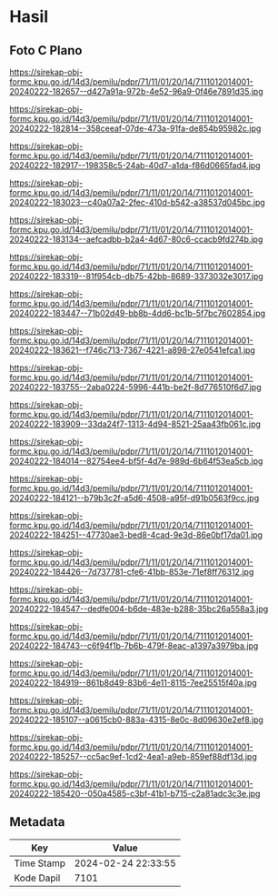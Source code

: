 # Hasil

## Foto C Plano

https://sirekap-obj-formc.kpu.go.id/14d3/pemilu/pdpr/71/11/01/20/14/7111012014001-20240222-182657--d427a91a-972b-4e52-96a9-0f46e7891d35.jpg

https://sirekap-obj-formc.kpu.go.id/14d3/pemilu/pdpr/71/11/01/20/14/7111012014001-20240222-182814--358ceeaf-07de-473a-91fa-de854b95982c.jpg

https://sirekap-obj-formc.kpu.go.id/14d3/pemilu/pdpr/71/11/01/20/14/7111012014001-20240222-182917--198358c5-24ab-40d7-a1da-f86d0665fad4.jpg

https://sirekap-obj-formc.kpu.go.id/14d3/pemilu/pdpr/71/11/01/20/14/7111012014001-20240222-183023--c40a07a2-2fec-410d-b542-a38537d045bc.jpg

https://sirekap-obj-formc.kpu.go.id/14d3/pemilu/pdpr/71/11/01/20/14/7111012014001-20240222-183134--aefcadbb-b2a4-4d67-80c6-ccacb9fd274b.jpg

https://sirekap-obj-formc.kpu.go.id/14d3/pemilu/pdpr/71/11/01/20/14/7111012014001-20240222-183319--81f954cb-db75-42bb-8689-3373032e3017.jpg

https://sirekap-obj-formc.kpu.go.id/14d3/pemilu/pdpr/71/11/01/20/14/7111012014001-20240222-183447--71b02d49-bb8b-4dd6-bc1b-5f7bc7602854.jpg

https://sirekap-obj-formc.kpu.go.id/14d3/pemilu/pdpr/71/11/01/20/14/7111012014001-20240222-183621--f746c713-7367-4221-a898-27e0541efca1.jpg

https://sirekap-obj-formc.kpu.go.id/14d3/pemilu/pdpr/71/11/01/20/14/7111012014001-20240222-183755--2aba0224-5996-441b-be2f-8d776510f6d7.jpg

https://sirekap-obj-formc.kpu.go.id/14d3/pemilu/pdpr/71/11/01/20/14/7111012014001-20240222-183909--33da24f7-1313-4d94-8521-25aa43fb061c.jpg

https://sirekap-obj-formc.kpu.go.id/14d3/pemilu/pdpr/71/11/01/20/14/7111012014001-20240222-184014--82754ee4-bf5f-4d7e-989d-6b64f53ea5cb.jpg

https://sirekap-obj-formc.kpu.go.id/14d3/pemilu/pdpr/71/11/01/20/14/7111012014001-20240222-184121--b79b3c2f-a5d6-4508-a95f-d91b0563f9cc.jpg

https://sirekap-obj-formc.kpu.go.id/14d3/pemilu/pdpr/71/11/01/20/14/7111012014001-20240222-184251--47730ae3-bed8-4cad-9e3d-86e0bf17da01.jpg

https://sirekap-obj-formc.kpu.go.id/14d3/pemilu/pdpr/71/11/01/20/14/7111012014001-20240222-184426--7d737781-cfe6-41bb-853e-71ef8ff76312.jpg

https://sirekap-obj-formc.kpu.go.id/14d3/pemilu/pdpr/71/11/01/20/14/7111012014001-20240222-184547--dedfe004-b6de-483e-b288-35bc26a558a3.jpg

https://sirekap-obj-formc.kpu.go.id/14d3/pemilu/pdpr/71/11/01/20/14/7111012014001-20240222-184743--c6f94f1b-7b6b-479f-8eac-a1397a3979ba.jpg

https://sirekap-obj-formc.kpu.go.id/14d3/pemilu/pdpr/71/11/01/20/14/7111012014001-20240222-184919--861b8d49-83b6-4e11-8115-7ee25515f40a.jpg

https://sirekap-obj-formc.kpu.go.id/14d3/pemilu/pdpr/71/11/01/20/14/7111012014001-20240222-185107--a0615cb0-883a-4315-8e0c-8d09630e2ef8.jpg

https://sirekap-obj-formc.kpu.go.id/14d3/pemilu/pdpr/71/11/01/20/14/7111012014001-20240222-185257--cc5ac9ef-1cd2-4ea1-a9eb-859ef88df13d.jpg

https://sirekap-obj-formc.kpu.go.id/14d3/pemilu/pdpr/71/11/01/20/14/7111012014001-20240222-185420--050a4585-c3bf-41b1-b715-c2a81adc3c3e.jpg


## Metadata

| Key        | Value               |
| ---------- | ------------------- |
| Time Stamp | 2024-02-24 22:33:55 |
| Kode Dapil | 7101                |



